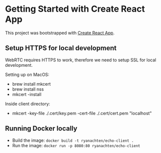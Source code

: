 # Getting Started with Create React App

This project was bootstrapped with [Create React App](https://github.com/facebook/create-react-app).

## Setup HTTPS for local development

WebRTC requires HTTPS to work, therefore we need to setup SSL for local development.

Setting up on MacOS:

- brew install mkcert
- brew install nss
- mkcert -install

Inside client directory:

- mkcert -key-file ./.cert/key.pem -cert-file ./.cert/cert.pem "localhost"

## Running Docker locally

- Build the image: `docker build -t ryanachten/echo-client .`
- Run the image: `docker run -p 8080:80 ryanachten/echo-client`
